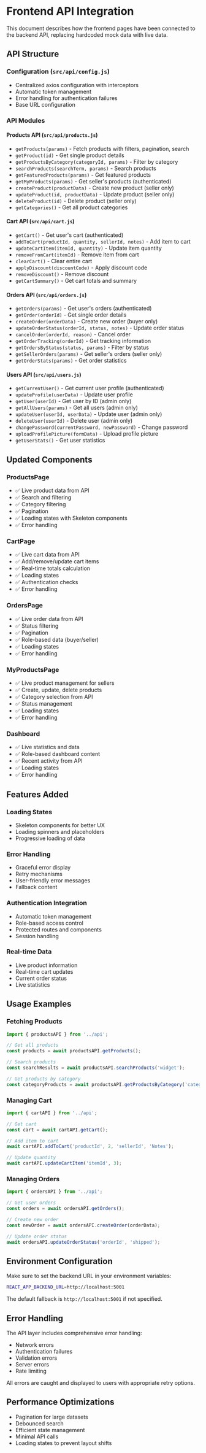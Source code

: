 # Frontend API Integration

This document describes how the frontend pages have been connected to the backend API, replacing hardcoded mock data with live data.

## API Structure

### Configuration (`src/api/config.js`)
- Centralized axios configuration with interceptors
- Automatic token management
- Error handling for authentication failures
- Base URL configuration

### API Modules

#### Products API (`src/api/products.js`)
- `getProducts(params)` - Fetch products with filters, pagination, search
- `getProduct(id)` - Get single product details
- `getProductsByCategory(categoryId, params)` - Filter by category
- `searchProducts(searchTerm, params)` - Search products
- `getFeaturedProducts(params)` - Get featured products
- `getMyProducts(params)` - Get seller's products (authenticated)
- `createProduct(productData)` - Create new product (seller only)
- `updateProduct(id, productData)` - Update product (seller only)
- `deleteProduct(id)` - Delete product (seller only)
- `getCategories()` - Get all product categories

#### Cart API (`src/api/cart.js`)
- `getCart()` - Get user's cart (authenticated)
- `addToCart(productId, quantity, sellerId, notes)` - Add item to cart
- `updateCartItem(itemId, quantity)` - Update item quantity
- `removeFromCart(itemId)` - Remove item from cart
- `clearCart()` - Clear entire cart
- `applyDiscount(discountCode)` - Apply discount code
- `removeDiscount()` - Remove discount
- `getCartSummary()` - Get cart totals and summary

#### Orders API (`src/api/orders.js`)
- `getOrders(params)` - Get user's orders (authenticated)
- `getOrder(orderId)` - Get single order details
- `createOrder(orderData)` - Create new order (buyer only)
- `updateOrderStatus(orderId, status, notes)` - Update order status
- `cancelOrder(orderId, reason)` - Cancel order
- `getOrderTracking(orderId)` - Get tracking information
- `getOrdersByStatus(status, params)` - Filter by status
- `getSellerOrders(params)` - Get seller's orders (seller only)
- `getOrderStats(params)` - Get order statistics

#### Users API (`src/api/users.js`)
- `getCurrentUser()` - Get current user profile (authenticated)
- `updateProfile(userData)` - Update user profile
- `getUser(userId)` - Get user by ID (admin only)
- `getAllUsers(params)` - Get all users (admin only)
- `updateUser(userId, userData)` - Update user (admin only)
- `deleteUser(userId)` - Delete user (admin only)
- `changePassword(currentPassword, newPassword)` - Change password
- `uploadProfilePicture(formData)` - Upload profile picture
- `getUserStats()` - Get user statistics

## Updated Components

### ProductsPage
- ✅ Live product data from API
- ✅ Search and filtering
- ✅ Category filtering
- ✅ Pagination
- ✅ Loading states with Skeleton components
- ✅ Error handling

### CartPage
- ✅ Live cart data from API
- ✅ Add/remove/update cart items
- ✅ Real-time totals calculation
- ✅ Loading states
- ✅ Authentication checks
- ✅ Error handling

### OrdersPage
- ✅ Live order data from API
- ✅ Status filtering
- ✅ Pagination
- ✅ Role-based data (buyer/seller)
- ✅ Loading states
- ✅ Error handling

### MyProductsPage
- ✅ Live product management for sellers
- ✅ Create, update, delete products
- ✅ Category selection from API
- ✅ Status management
- ✅ Loading states
- ✅ Error handling

### Dashboard
- ✅ Live statistics and data
- ✅ Role-based dashboard content
- ✅ Recent activity from API
- ✅ Loading states
- ✅ Error handling

## Features Added

### Loading States
- Skeleton components for better UX
- Loading spinners and placeholders
- Progressive loading of data

### Error Handling
- Graceful error display
- Retry mechanisms
- User-friendly error messages
- Fallback content

### Authentication Integration
- Automatic token management
- Role-based access control
- Protected routes and components
- Session handling

### Real-time Data
- Live product information
- Real-time cart updates
- Current order status
- Live statistics

## Usage Examples

### Fetching Products
```javascript
import { productsAPI } from '../api';

// Get all products
const products = await productsAPI.getProducts();

// Search products
const searchResults = await productsAPI.searchProducts('widget');

// Get products by category
const categoryProducts = await productsAPI.getProductsByCategory('categoryId');
```

### Managing Cart
```javascript
import { cartAPI } from '../api';

// Get cart
const cart = await cartAPI.getCart();

// Add item to cart
await cartAPI.addToCart('productId', 2, 'sellerId', 'Notes');

// Update quantity
await cartAPI.updateCartItem('itemId', 3);
```

### Managing Orders
```javascript
import { ordersAPI } from '../api';

// Get user orders
const orders = await ordersAPI.getOrders();

// Create new order
const newOrder = await ordersAPI.createOrder(orderData);

// Update order status
await ordersAPI.updateOrderStatus('orderId', 'shipped');
```

## Environment Configuration

Make sure to set the backend URL in your environment variables:

```bash
REACT_APP_BACKEND_URL=http://localhost:5001
```

The default fallback is `http://localhost:5001` if not specified.

## Error Handling

The API layer includes comprehensive error handling:
- Network errors
- Authentication failures
- Validation errors
- Server errors
- Rate limiting

All errors are caught and displayed to users with appropriate retry options.

## Performance Optimizations

- Pagination for large datasets
- Debounced search
- Efficient state management
- Minimal API calls
- Loading states to prevent layout shifts
